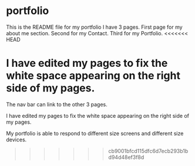 # portfolio

This is the README file for my portfolio
I have 3 pages. First page for my about me section. Second for my Contact. Third for my Portfolio.
<<<<<<< HEAD

I have edited my pages to fix the white space appearing on the right side of my pages.
=======
The nav bar can link to the other 3 pages.

I have edited my pages to fix the white space appearing on the right side of my pages.

My portfolio is able to respond to different size screens and different size devices.
>>>>>>> cb9001bfcd115dfc6d7ecb293b1bd94d48ef3f8d
